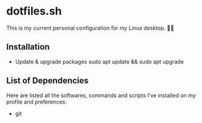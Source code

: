 # dotfiles.sh
This is my current personal configuration for my Linux desktop. :technologist:

## Installation

- Update & upgrade packages
sudo apt update && sudo apt upgrade

## List of Dependencies
Here are listed all the softwares, commands and scripts I've installed on my profile and preferences:

- git
